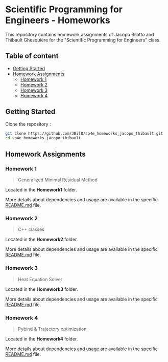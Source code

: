 # Scientific Programming for Engineers - Homeworks

This repository contains homework assignments of Jacopo Bilotto and Thibault Ghesquière for the "Scientific Programming for Engineers" class.


## Table of content

- [Getting Started](#getting-started)
- [Homework Assignments](#homework-assignments)
    - [Homework 1](#homework_1)
    - [Homework 2](#homework_2)
    - [Homework 3](#homework_3)
    - [Homework 4](#homework-4)

## Getting Started

Clone the repository : 
   ```bash
   git clone https://github.com/JBil8/sp4e_homeworks_jacopo_thibault.git
   cd sp4e_homeworks_jacopo_thibault
   ```

## Homework Assignments

### Homework 1

> Generalized Minimal Residual Method 

Located in the **Homework1** folder.

More details about dependencies and usage are available in the specific [README.md](./Homework1/README.md) file.

### Homework 2

> C++ classes

Located in the **Homework2** folder.

More details about dependencies and usage are available in the specific [README.md](./Homework2/README.md) file.

### Homework 3

> Heat Equation Solver

Located in the **Homework3** folder.

More details about dependencies and usage are available in the specific [README.md](./Homework3/README.md) file.

### Homework 4

> Pybind & Trajectory optimization

Located in the **Homework4** folder.

More details about dependencies and usage are available in the specific [README.md](./Homework4/README.md) file.



